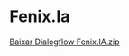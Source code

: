 # Fenix.Ia

[Baixar Dialogflow Fenix.IA.zip](https://github.com/D13YSON/Fenix.Ia/raw/main/Fenix.IA.zip)

